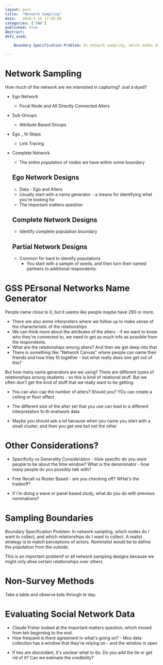 ```yaml
---
layout: post
title:  "Network Sampling"
date:   2018-5-15 17:50:00
categories: ['SNH']
published: true
Abstract:
defs_used:

    Boundary Specification Problem: In network sampling, which nodes do I want to collect, and which relationships do I want to collect. A realist strategy is to match perceptions of actors. Nominalist would be to define the population from the outside.

---
```


# Network Sampling

How much of the network are we interested in capturing? Just a dyad?  
* Ego Network
  - Focal Node and All Directly Connected Alters
* Sub-Groups
  - Attribute Based Groups
* Ego _ N-Steps
  - Link Tracing
* Complete Network
  - The entire population of nodes we have within some boundary

  ## Ego Network Designs
  * Data - Ego and Alters
  * Usually start with a name generator - a means for identifying what you're looking for
  * The important matters question

  ## Complete Network Designs
  * Identify complete population boundary

  ## Partial Network Designs
  * Common for hard to identify populations
    - You start with a sample of seeds, and then turn their named partners to additional respondents.

# GSS PErsonal Networks Name Generator
People name close to 0, but it seems like people maybe have 290 or more.
* There are also anme interpreters where we follow up to make sense of the characteristic of the relationships
* We can think more about the attributes of the alters - if we want to know who they're connected to, we need to get as much info as possible from the respondents.
* What are the relationships among alters? And then we get deep into that
* There is something like "Network Canvas" where people can name their friends and how they fit together - but what really does one get out of this?

But how many name generators are we using? There are different types of relationships among students - so this is kind of relational stuff. But we often don't get the kind of stuff that we really want to be getting.

* You can also cap the number of alters? Should you? YOu can create a ceiling or floor effect

* The different size of the alter set that you use can lead to a different interpretation fo th enetwork data
* Maybe you should ask a lot because when you name you start with a small cluster, and then you get one but not the other

# Other Considerations?
* Specificity vs Generality Consideration - How specific do you want people to be about the time window? What is the denominator - how many people do you possibly talk with?

* Free Recall vs Roster Based - are you checking off? WHat's the tradeoff?
* If i'm doing a wave or panel based study, what do you do with previous nominations?

# Sampling Boundaries
<def>Boundary Specification Problem: In network sampling, which nodes do I want to collect, and which relationships do I want to collect. A realist strategy is to match perceptions of actors. Nominalist would be to define the population from the outside.</def>

This is an important problemf or all network sampling designs because we might only ahve certain relationships over others

# Non-Survey Methods
Take a table and observe kids through te day.

# Evaluating Social Network Data
* Claude Fisher looked at the important matters question, which moved from teh beginning to the end.
* How frequent is there agreement in what's going on? - Mos data collection has a window that they're relying on - and the window is open
 - If ties are discordant, it's unclear what to do. Do you add the tie or get rid of it? Can we estimate the credibility?
